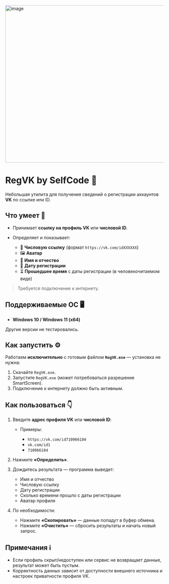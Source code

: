 <img width="702" height="499" alt="image" src="https://github.com/user-attachments/assets/b2c13ac8-ef71-4488-be57-6d869315cf98" />

# RegVK by SelfCode 🚀

Небольшая утилита для получения сведений о регистрации аккаунтов **VK** по ссылке или ID.

## Что умеет 🔎

* Принимает **ссылку на профиль VK** или **числовой ID**.
* Определяет и показывает:

  * 📎 **Числовую ссылку** (формат `https://vk.com/idXXXXXX`)
  * 🖼️ **Аватар**
  * 👤 **Имя и отчество**
  * 📅 **Дату регистрации**
  * ⏳ **Прошедшее время** с даты регистрации (в человекочитаемом виде)

> Требуется подключение к интернету.

## Поддерживаемые ОС 🖥️

* **Windows 10 / Windows 11 (x64)**

Другие версии не тестировались.

## Как запустить ⚙️

Работаем **исключительно** с готовым файлом **`RegVK.exe`** — установка не нужна:

1. Скачайте `RegVK.exe`.
2. Запустите `RegVK.exe` (может потребоваться разрешение SmartScreen).
3. Подключение к интернету должно быть активным.

## Как пользоваться 👇

1. Введите **адрес профиля VK** или **числовой ID**:

   * Примеры:

     * `https://vk.com/id710966184`
     * `vk.com/id1`
     * `710966184`
2. Нажмите **«Определить»**.
3. Дождитесь результата — программа выведет:

   * Имя и отчество
   * Числовую ссылку
   * Дату регистрации
   * Сколько времени прошло с даты регистрации
   * Аватар профиля
4. По необходимости:

   * Нажмите **«Скопировать»** — данные попадут в буфер обмена.
   * Нажмите **«Очистить»** — сбросить результаты и начать новый запрос.

## Примечания ℹ️

* Если профиль скрыт/недоступен или сервис не возвращает данные, результат может быть пустым.
* Корректность данных зависит от доступности внешнего источника и настроек приватности профиля VK.

